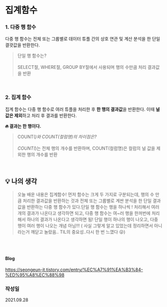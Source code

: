 # 집계함수


### **1. 다중 행 함수**

다중 행 함수는 전체 또는 그룹별로 데이터 튜플 간의 상호 연관 및 계산 분석을 한 단일 결괏값을 반환한다.

> 단일 행 함수는?<br><br>
SELECT절, WHERE절, GROUP BY절에서 사용되며 행의 수만큼 처리 결과값을 반환
> 

<br>

### **2. 집계 함수**

집계 함수는 다중 행 함수로 여러 튜플을 처리한 후 **한 행의 결과값**을 반환한다. 이때 **널 값은 제외**하고 처리 후 결과를 반환한다.

**🔥 결과는 한 행이다.**

> COUNT(*)와 COUNT(컬럼명)의 차이점은? <br><br>
COUNT(*)는 전체 행의 개수를 반환하며, COUNT(컬럼명)은 컬럼의 널 값을 제외한 행의 개수를 반환
> 

<br>

## 💡 나의  생각


> 오늘 배운 내용은 집계함수!
먼저 함수는 크게 두 가지로 구분되는데, 행의 수 만큼 처리한 결과값을 반환하는 것과 전체 또는 그룹별로 계싼 분석을 한 단일 결과값을 반환하는 다중 행 함수가 있다.단일 행 함수는 행을 하나씩 ! 처리해서 여러개의 결과가 나온다고 생각하면 되고, 다중 행 함수는 여~러 행을 한꺼번에 처리해서 하나의 결과가 나온다고 생각하면 됨! 단일 행이 하나의 행이 나오고, 다중 행이 여러 행이 나오는 개념 아님!!! 
( 사실 그렇게 알고 있었는데 정리하면서 아니라는거 깨닫고 놀랐음.. TIL의 중요성..다시 한 번 느꼈다 😜)
>
<br><br>


#### Blog
https://seongeun-it.tistory.com/entry/%EC%A7%91%EA%B3%84-%ED%95%A8%EC%88%98

### 작성일
2021.09.28
